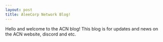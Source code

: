 ```yaml
---
layout: post
title: AleeCorp Network Blog!
---
```


Hello and welcome to the ACN blog! 
This blog is for updates and news on the ACN website, discord and etc.